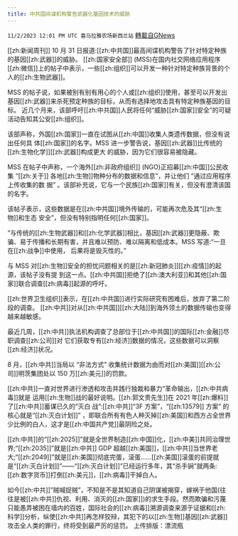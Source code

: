 ```yaml
---
title: 中共国间谍机构警告武器化基因技术的威胁
---
```

`11/2/2023 12:01 PM UTC 喜马拉雅农场新西兰站` [轉載自GNews](https://gnews.org/articles/1913051)

[[zh:新闻周刊]] 10 月 31 日报道:[[zh:中共国]]最高间谍机构警告了针对特定种族的基因[[zh:武器]]的威胁。 [[zh:国家安全部]] (MSS)在国内社交网络应用程序[[zh:微信]]上的帖子中表示，一些[[zh:组织]]可以开发一种针对特定种族背景的个人的[[zh:生物武器]]。

MSS 的帖子说，如果被别有别有用心的个人或[[zh:组织]]使用，甚至可以开发出基因[[zh:武器]]来杀死预定种族的目标，从而有选择地攻击具有特定种族基因的目标。 近几个月来，该部呼吁[[zh:中共国]]人民将任何“威胁[[zh:国家]]安全”的可疑活动告知其公安[[zh:组织]]。

该部声称，外国[[zh:国家]]一直在试图从[[zh:中国]]收集人类遗传数据，但没有说出任何具 体[[zh:国家]]的名字。MSS 进一步警告说，基因[[zh:武器]]比传统的[[zh:生物化学]][[zh:武器]]构成更大 的威胁，因为它们很容易被隐藏。

MSS 在帖子中声称，一个海外[[zh:非政府组织]] (NGO)正招募[[zh:中国]]公民收集 “[[zh:关于]] 各地[[zh:生物]]物种分布的数据和信息”，并让他们 “通过应用程序上传收集的数 据” 。该部补充说，它与一个民族[[zh:国家]]有关，但没有澄清该国的名字。

该帖子表示，这些数据是在[[zh:中共国]]境外传输的，可能再次危及其“[[zh:生物]]和生态 安全”，但没有特别指明任何[[zh:国家]]。

“与传统的[[zh:生物武器]]和[[zh:化学武器]]相比，基因[[zh:武器]]更隐蔽、欺骗、易于传播和长期有害，并且难以预防、难以隔离和低成本。MSS 写道:“一旦在[[zh:战争]]中使用， 后果将是毁灭性的。”

与 MSS 对[[zh:生物]]安全的担忧问题相关的是[[zh:新冠肺炎]][[zh:疫情]]的起源，该帖子没有提 到这一点。[[zh:中共国]]拒绝了[[zh:澳大利亚]]和其他[[zh:国家]]联合调查[[zh:病毒]]起源的呼吁。

[[zh:世界卫生组织]]表示，在[[zh:中共国]]进行实际研究有困难后，放弃了第二阶段的调查。 [[zh:中共]]对从[[zh:中共国]][[zh:大陆]]到海外领土的数据传输也变得越来越敏感。

最近几周，[[zh:中共]]执法机构调查了总部位于[[zh:中共国]]的国际[[zh:金融]]尽职调查[[zh:公司]]对 它们获取专有[[zh:经济]]数据的情况，这些数据可以洞察[[zh:经济]]状况。

8 月，[[zh:中共]]当局以 “非法方式” 收集统计数据为由而对[[zh:美国]][[zh:公司]]明茨集团处以 150 万[[zh:美元]]的罚款。

[[zh:中共]]一直对世界进行渗透和攻击并践行独裁和暴力“革命输出，[[zh:中共病毒]]就是 运用[[zh:生物]]战的最好说明。[[zh:郭文贵先生]]在 2021 年[[zh:爆料]]了[[zh:中共]]蓄谋已久的“灭白 战”:[[zh:中共]]“3F 方案”，“[[zh:13579]] 方案” 的核心就是“[[zh:灭白计划]]” ，即联合所有有色人种灭掉[[zh:美国]]和西方占全世界少比例的白人，这才是[[zh:中国共产党]]最阴险之处。

[[zh:中共]]的“[[zh:2025]]”就是全世界制造[[zh:中国]]化，[[zh:中美]]共同治理世界;“[[zh:2035]]”就是[[zh:中共]] GDP 超越[[zh:美国]]，[[zh:中共]]当世界老大;“[[zh:2049]]”就是[[zh:美国]]彻底完蛋，滚蛋......[[zh:美国]]滚蛋的前提就是“[[zh:灭白计划]]”——“[[zh:灭白计划]]”已经运行多年，其“杀手锏”就两条: [[zh:数字货币]]打倒[[zh:美元]]，[[zh:病毒]]干掉白人。

如今[[zh:中共]]”贼喊捉贼”，不知是不是其知道自己阴谋被揭穿，嫁祸于他国(往 往是被[[zh:中共]]仇视、利用、消灭的[[zh:国家]])的求生手段。然而欺骗和污蔑只能愚弄被困在墙内的百姓，国际社会的[[zh:病毒]]溯源调查来源于证据和[[zh:科学]]分析，纵使[[zh:中共]]再怎样狡辩，其犯下的以[[zh:生物]]基因[[zh:武器]]攻击全人类的罪行，终将受到最严厉的惩罚。
上传排版：漂流瓶



